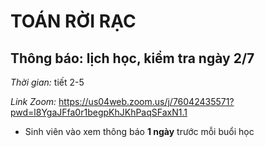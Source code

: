 # TOÁN RỜI RẠC
## Thông báo: lịch học, kiểm tra ngày 2/7
_Thời gian:_ tiết 2-5

_Link Zoom:_ https://us04web.zoom.us/j/76042435571?pwd=l8YgaJFfa0r1begpKhJKhPaqSFaxN1.1

* Sinh viên vào xem thông báo **1 ngày** trước mỗi buổi học

